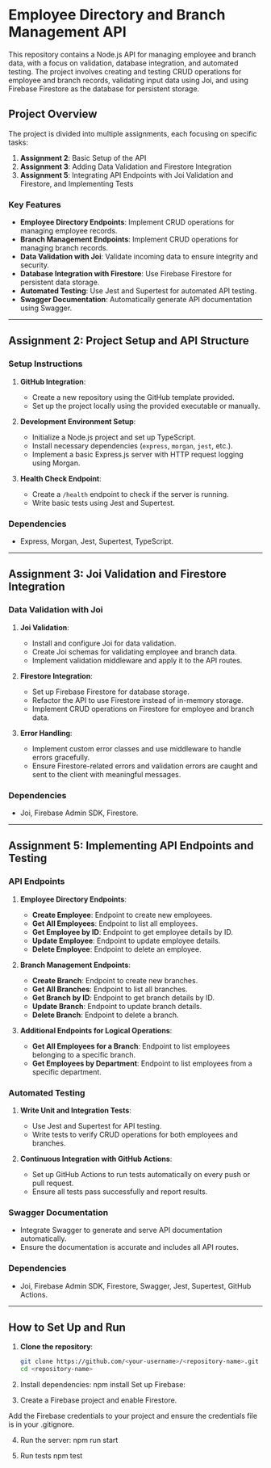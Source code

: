# Employee Directory and Branch Management API

This repository contains a Node.js API for managing employee and branch data, with a focus on validation, database integration, and automated testing. The project involves creating and testing CRUD operations for employee and branch records, validating input data using Joi, and using Firebase Firestore as the database for persistent storage.

## Project Overview

The project is divided into multiple assignments, each focusing on specific tasks:

1. **Assignment 2**: Basic Setup of the API
2. **Assignment 3**: Adding Data Validation and Firestore Integration
3. **Assignment 5**: Integrating API Endpoints with Joi Validation and Firestore, and Implementing Tests

### Key Features
- **Employee Directory Endpoints**: Implement CRUD operations for managing employee records.
- **Branch Management Endpoints**: Implement CRUD operations for managing branch records.
- **Data Validation with Joi**: Validate incoming data to ensure integrity and security.
- **Database Integration with Firestore**: Use Firebase Firestore for persistent data storage.
- **Automated Testing**: Use Jest and Supertest for automated API testing.
- **Swagger Documentation**: Automatically generate API documentation using Swagger.

---

## Assignment 2: Project Setup and API Structure

### Setup Instructions

1. **GitHub Integration**:
   - Create a new repository using the GitHub template provided.
   - Set up the project locally using the provided executable or manually.
   
2. **Development Environment Setup**:
   - Initialize a Node.js project and set up TypeScript.
   - Install necessary dependencies (`express`, `morgan`, `jest`, etc.).
   - Implement a basic Express.js server with HTTP request logging using Morgan.
   
3. **Health Check Endpoint**:
   - Create a `/health` endpoint to check if the server is running.
   - Write basic tests using Jest and Supertest.

### Dependencies
- Express, Morgan, Jest, Supertest, TypeScript.

---

## Assignment 3: Joi Validation and Firestore Integration

### Data Validation with Joi

1. **Joi Validation**:
   - Install and configure Joi for data validation.
   - Create Joi schemas for validating employee and branch data.
   - Implement validation middleware and apply it to the API routes.

2. **Firestore Integration**:
   - Set up Firebase Firestore for database storage.
   - Refactor the API to use Firestore instead of in-memory storage.
   - Implement CRUD operations on Firestore for employee and branch data.
   
3. **Error Handling**:
   - Implement custom error classes and use middleware to handle errors gracefully.
   - Ensure Firestore-related errors and validation errors are caught and sent to the client with meaningful messages.

### Dependencies
- Joi, Firebase Admin SDK, Firestore.

---

## Assignment 5: Implementing API Endpoints and Testing

### API Endpoints

1. **Employee Directory Endpoints**:
   - **Create Employee**: Endpoint to create new employees.
   - **Get All Employees**: Endpoint to list all employees.
   - **Get Employee by ID**: Endpoint to get employee details by ID.
   - **Update Employee**: Endpoint to update employee details.
   - **Delete Employee**: Endpoint to delete an employee.
   
2. **Branch Management Endpoints**:
   - **Create Branch**: Endpoint to create new branches.
   - **Get All Branches**: Endpoint to list all branches.
   - **Get Branch by ID**: Endpoint to get branch details by ID.
   - **Update Branch**: Endpoint to update branch details.
   - **Delete Branch**: Endpoint to delete a branch.

3. **Additional Endpoints for Logical Operations**:
   - **Get All Employees for a Branch**: Endpoint to list employees belonging to a specific branch.
   - **Get Employees by Department**: Endpoint to list employees from a specific department.

### Automated Testing

1. **Write Unit and Integration Tests**:
   - Use Jest and Supertest for API testing.
   - Write tests to verify CRUD operations for both employees and branches.
   
2. **Continuous Integration with GitHub Actions**:
   - Set up GitHub Actions to run tests automatically on every push or pull request.
   - Ensure all tests pass successfully and report results.

### Swagger Documentation
   - Integrate Swagger to generate and serve API documentation automatically.
   - Ensure the documentation is accurate and includes all API routes.

### Dependencies
- Joi, Firebase Admin SDK, Firestore, Swagger, Jest, Supertest, GitHub Actions.

---

## How to Set Up and Run

1. **Clone the repository**:
   ```bash
   git clone https://github.com/<your-username>/<repository-name>.git
   cd <repository-name>

2. Install dependencies:
npm install
Set up Firebase:

3. Create a Firebase project and enable Firestore.

Add the Firebase credentials to your project and ensure the credentials file is in your .gitignore.

4. Run the server:
npm run start

5. Run tests
npm test 